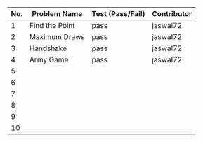 
|No.| Problem Name | Test (Pass/Fail) | Contributor |  
|---|--------------|------------------|-------------|  
| 1 |Find the Point|  pass            | jaswal72    |  
| 2 |Maximum Draws |  pass            | jaswal72    |  
| 3 |Handshake     |  pass            | jaswal72    |  
| 4 |Army Game     |  pass            | jaswal72    |  
| 5 |              |                  |             |  
| 6 |              |                  |             |  
| 7 |              |                  |             |  
| 8 |              |                  |             |  
| 9 |              |                  |             |  
| 10|              |                  |             |  
